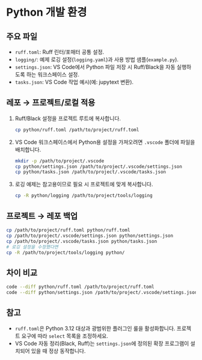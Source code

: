 # Python 개발 환경

## 주요 파일
- `ruff.toml`: Ruff 린터/포매터 공통 설정.
- `logging/`: 예제 로깅 설정(`logging.yaml`)과 사용 방법 샘플(`example.py`).
- `settings.json`: VS Code에서 Python 파일 저장 시 Ruff/Black을 자동 실행하도록 하는 워크스페이스 설정.
- `tasks.json`: VS Code 작업 예시(예: jupytext 변환).

## 레포 → 프로젝트/로컬 적용
1. Ruff/Black 설정을 프로젝트 루트에 복사합니다.
   ```sh
   cp python/ruff.toml /path/to/project/ruff.toml
   ```
2. VS Code 워크스페이스에서 Python용 설정을 가져오려면 `.vscode` 폴더에 파일을 배치합니다.
   ```sh
   mkdir -p /path/to/project/.vscode
   cp python/settings.json /path/to/project/.vscode/settings.json
   cp python/tasks.json /path/to/project/.vscode/tasks.json
   ```
3. 로깅 예제는 참고용이므로 필요 시 프로젝트에 맞게 복사합니다.
   ```sh
   cp -R python/logging /path/to/project/tools/logging
   ```

## 프로젝트 → 레포 백업
```sh
cp /path/to/project/ruff.toml python/ruff.toml
cp /path/to/project/.vscode/settings.json python/settings.json
cp /path/to/project/.vscode/tasks.json python/tasks.json
# 로깅 설정을 수정했다면
cp -R /path/to/project/tools/logging python/
```

## 차이 비교
```sh
code --diff python/ruff.toml /path/to/project/ruff.toml
code --diff python/settings.json /path/to/project/.vscode/settings.json
```

## 참고
- `ruff.toml`은 Python 3.12 대상과 광범위한 플러그인 룰을 활성화합니다. 프로젝트 요구에 따라 `select` 목록을 조정하세요.
- VS Code 자동 정리(Black, Ruff)는 `settings.json`에 정의된 확장 프로그램이 설치되어 있을 때 정상 동작합니다.
